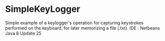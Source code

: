 

# SimpleKeyLogger
Simple example of a keylogger's operation for capturing keystrokes performed on the keyboard, for later memorizing a file (.txt).
IDE : Netbeans
Java 8 Update 25

